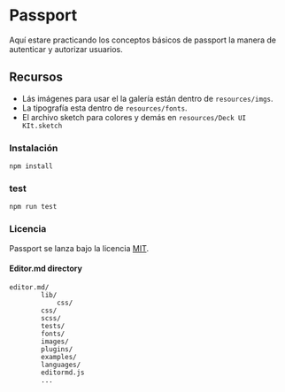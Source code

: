 # Passport

Aquí estare practicando los conceptos básicos de passport la manera de autenticar y autorizar usuarios.

## Recursos

- Lás imágenes para usar el la galería están dentro de `resources/imgs`.
- La tipografía esta dentro de `resources/fonts`.
- El archivo sketch para colores y demás en `resources/Deck UI KIt.sketch`


### Instalación
```
npm install
```

### test
```
npm run test
```
### Licencia
Passport se lanza bajo la licencia [MIT](https://opensource.org/licenses/MIT).

#### Editor.md directory

    editor.md/
            lib/
				css/
            css/
            scss/
            tests/
            fonts/
            images/
            plugins/
            examples/
            languages/     
            editormd.js
            ...
